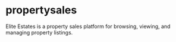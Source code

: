 # propertysales
 Elite Estates is a property sales platform for browsing, viewing, and managing property listings.
